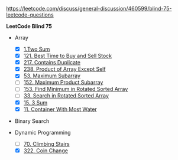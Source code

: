https://leetcode.com/discuss/general-discussion/460599/blind-75-leetcode-questions

**LeetCode Blind 75** 

 - Array
	 - [x] [1.Two Sum](https://leetcode.com/problems/two-sum/)
	 - [x] [121. Best Time to Buy and Sell Stock](https://leetcode.com/problems/best-time-to-buy-and-sell-stock/)
	 - [x] [217. Contains Duplicate](https://leetcode.com/problems/contains-duplicate/) 
	 - [x] [238. Product of Array Except Self](https://leetcode.com/problems/product-of-array-except-self/)
	 - [x] [53. Maximum Subarray](https://leetcode.com/problems/maximum-subarray/)
	 - [ ] [152. Maximum Product Subarray](https://leetcode.com/problems/maximum-product-subarray/)
	 - [ ] [153. Find Minimum in Rotated Sorted Array](https://leetcode.com/problems/find-minimum-in-rotated-sorted-array/)
	 - [ ] [33. Search in Rotated Sorted Array](https://leetcode.com/problems/search-in-rotated-sorted-array/)
	 - [x] [15. 3 Sum](https://leetcode.com/problems/3sum/)
	 - [x] [11. Container With Most Water](https://leetcode.com/problems/container-with-most-water/)
 - Binary Search 


 - Dynamic Programming
 	 - [ ] [70. Climbing Stairs](https://leetcode.com/problems/climbing-stairs/)
	 - [x] [322. Coin Change](https://leetcode.com/problems/coin-change/)
